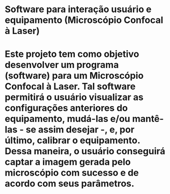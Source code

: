 # Software para interação usuário e equipamento (Microscópio Confocal à Laser)

# Este projeto tem como objetivo desenvolver um programa (software) para um Microscópio Confocal à Laser. Tal software permitirá o usuário visualizar as configurações anteriores do equipamento, mudá-las e/ou mantê-las - se assim desejar -, e, por último, calibrar o equipamento. Dessa maneira, o usuário conseguirá captar a imagem gerada pelo microscópio com sucesso e de acordo com seus parâmetros.
